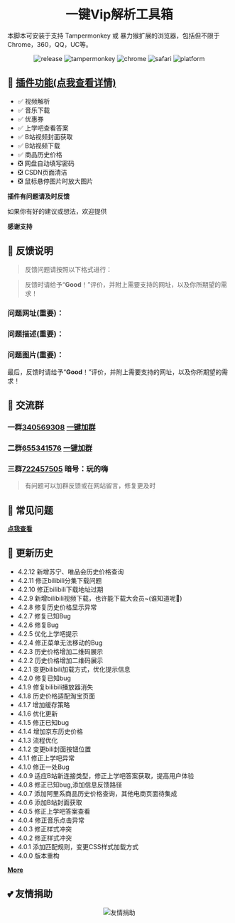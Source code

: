 <h1 align="center">一键Vip解析工具箱</h1> 

本脚本可安装于支持 Tampermonkey 或 暴力猴扩展的浏览器，包括但不限于Chrome，360，QQ，UC等。

<p align="center"> 
    <img src="https://img.shields.io/github/v/release/maxzhang666/OneKeyVip?style=flat" alt="release">
    <img src="https://img.shields.io/badge/tamperMonkey-v4.8-brightgreen.svg" alt="tampermonkey">
    <img src="https://img.shields.io/badge/chrome%20x64-v76.0-brightgreen.svg" alt="chrome">
    <img src="https://img.shields.io/badge/safari%20-v12.0-brightgreen.svg" alt="safari">
    <img src="https://img.shields.io/badge/platform-Windows%20%7C%20Mac%20%7C%20Android-blue.svg" alt="platform">
</p>

## 🔧 [插件功能(点我查看详情)](https://wiki.wandhi.com/zh-cn/Feature.html)

* ✅ 视频解析
* ✅ 音乐下载
* ✅ 优惠券
* ✅ 上学吧查看答案
* ✅ B站视频封面获取
* ✅ B站视频下载
* ✅ 商品历史价格
* ❎ 网盘自动填写密码
* ❎ CSDN页面清洁
* ❎ 鼠标悬停图片时放大图片


**插件有问题请及时反馈**

如果你有好的建议或想法，欢迎提供

**感谢支持**

## 📜 反馈说明

> 反馈问题请按照以下格式进行：

> 反馈时请给予“**Good**！”评价，并附上需要支持的网址，以及你所期望的需求！

### 问题网址(**重要**)：
### 问题描述(**重要**)：
### 问题图片(**重要**)：

 最后，反馈时请给予“**Good**！”评价，并附上需要支持的网址，以及你所期望的需求！

## 💩 交流群
### 一群[**340569308**](http://shang.qq.com/wpa/qunwpa?idkey=7fc3fef0db96421305e65c41cc081ffeca507fdc23cab93d731277be829985ec) [**一键加群**](http://shang.qq.com/wpa/qunwpa?idkey=7fc3fef0db96421305e65c41cc081ffeca507fdc23cab93d731277be829985ec)

### 二群[**655341576**](https://shang.qq.com/wpa/qunwpa?idkey=dd0275fbf9149b71e4f2f4e44902b552c846e9a2234f68eaca35a442510f061b) [**一键加群**](https://shang.qq.com/wpa/qunwpa?idkey=dd0275fbf9149b71e4f2f4e44902b552c846e9a2234f68eaca35a442510f061b)

### 三群[**722457505**](//shang.qq.com/wpa/qunwpa?idkey=a12d43edc065daad3043ca272a0eb9332ecd878f2921683c51e9d4e02554c80f) 暗号：玩的嗨

> 有问题可以加群反馈或在网站留言，修复更及时

## 📖 常见问题

[**点我查看**](https://wiki.wandhi.com/zh-cn/Faq.html)

## 🔔 更新历史

* 4.2.12 新增苏宁、唯品会历史价格查询
* 4.2.11 修正bilibili分集下载问题
* 4.2.10 修正bilibili下载地址过期
* 4.2.9  新增bilibili视频下载，也许能下载大会员~(谁知道呢🥳)
* 4.2.8  修复历史价格显示异常
* 4.2.7  修复已知Bug
* 4.2.6  修复Bug
* 4.2.5  优化上学吧提示
* 4.2.4  修正菜单无法移动的Bug
* 4.2.3  历史价格增加二维码展示
* 4.2.2  历史价格增加二维码展示
* 4.2.1  变更bilibili加载方式，优化提示信息
* 4.2.0  修复已知bug
* 4.1.9  修复bilibili播放器消失
* 4.1.8  历史价格适配淘宝页面
* 4.1.7  增加缓存策略
* 4.1.6  优化更新
* 4.1.5  修正已知bug
* 4.1.4  增加京东历史价格
* 4.1.3  流程优化
* 4.1.2  变更bili封面按钮位置
* 4.1.1  修正上学吧异常
* 4.1.0  修正一处Bug
* 4.0.9  适应B站新连接类型，修正上学吧答案获取，提高用户体验
* 4.0.8  修正已知bug,添加信息反馈路径
* 4.0.7  添加阿里系商品历史价格查询，其他电商页面待集成
* 4.0.6  添加B站封面获取
* 4.0.5  修正上学吧答案查看
* 4.0.4  修正音乐点击异常
* 4.0.3  修正样式冲突
* 4.0.2  修正样式冲突
* 4.0.1  添加匹配规则，变更CSS样式加载方式
* 4.0.0  版本重构

[**More**](https://github.com/maxzhang666/OneKeyVip/blob/master/CHANGELOG)

## 💕 友情捐助

<p align="center">
<img src="https://i.loli.net/2019/05/14/5cda672add6f594934.jpg" alt="友情捐助">
</p>
